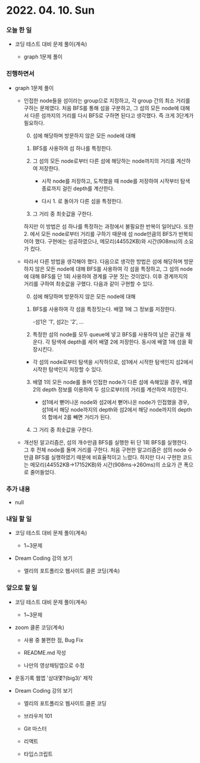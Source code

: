 # 2022. 04. 10. Sun

### 오늘 한 일

- 코딩 테스트 대비 문제 풀이(계속)

  - graph 1문제 풀이

### 진행하면서

- graph 1문제 풀이

  - 인접한 node들을 섬이라는 group으로 지정하고, 각 group 간의 최소 거리를 구하는 문제였다. 처음 BFS를 통해 섬을 구분하고, 그 섬의 모든 node에 대해서 다른 섬까지의 거리를 다시 BFS로 구하면 된다고 생각했다. 즉 크게 3단계가 필요하다.

    0. 섬에 해당하며 방문하지 않은 모든 node에 대해

    1. BFS를 사용하여 섬 하나를 특정한다.

    2. 그 섬의 모든 node로부터 다른 섬에 해당하는 node까지의 거리를 계산하여 저장한다.

       - 시작 node를 저장하고, 도착했을 때 node를 저장하여 시작부터 탐색 종료까지 걸린 depth를 계산한다.

       - 다시 1. 로 돌아가 다른 섬을 특정한다.

    3. 그 거리 중 최솟값을 구한다.

    하지만 이 방법은 섬 하나를 특정하는 과정에서 불필요한 반복이 일어났다. 또한 2. 에서 모든 node로부터 거리를 구하기 때문에 섬 node만큼의 BFS가 반복되어야 했다. 구현에는 성공하였으나, 메모리(44552KB)와 시간(908ms)의 소요가 컸다.

  - 따라서 다른 방법을 생각해야 했다. 다음으로 생각한 방법은 섬에 해당하며 방문하지 않은 모든 node에 대해 BFS를 사용하여 각 섬을 특정하고, 그 섬의 node에 대해 BFS를 단 1회 사용하여 경계를 구분 짓는 것이었다. 이후 경계까지의 거리를 구하여 최솟값을 구했다. 다음과 같이 구현할 수 있다.

    0. 섬에 해당하며 방문하지 않은 모든 node에 대해

    1. BFS를 사용하여 각 섬을 특정짓는다. 배열 1에 그 정보를 저장한다.

       -섬1은 '1', 섬2는 '2', ...

    2. 특정한 섬의 node를 모두 queue에 넣고 BFS를 사용하여 남은 공간을 채운다. 각 탐색에 depth를 세어 배열 2에 저장한다. 동시에 배열 1에 섬을 확장시킨다.

    - 각 섬의 node로부터 탐색을 시작하므로, 섬1에서 시작한 탐색인지 섬2에서 시작한 탐색인지 저장할 수 있다.

    3. 배열 1의 모든 node를 돌며 인접한 node가 다른 섬에 속해있을 경우, 배열 2의 depth 정보를 이용하여 두 섬으로부터의 거리를 계산하여 저장한다.

       - 섬1에서 뻗어나온 node와 섬2에서 뻗어나온 node가 인접했을 경우, 섬1에서 해당 node까지의 depth와 섬2에서 해당 node까지의 depth의 합에서 2를 빼면 거리가 된다.

    4. 그 거리 중 최솟값을 구한다.

  - 개선된 알고리즘은, 섬의 개수만큼 BFS를 실행한 뒤 단 1회 BFS를 실행한다. 그 후 전체 node를 돌며 거리를 구한다. 처음 구현한 알고리즘은 섬의 node 수만큼 BFS를 실행하였기 때문에 비효율적이고 느렸다. 하지만 다시 구현한 코드는 메모리(44552KB->17152KB)와 시간(908ms->260ms)의 소요가 큰 폭으로 줄어들었다.

### 추가 내용

- null

### 내일 할 일

- 코딩 테스트 대비 문제 풀이(계속)

  - 1~3문제

- Dream Coding 강의 보기

  - 엘리의 포트폴리오 웹사이트 클론 코딩(계속)

### 앞으로 할 일

- 코딩 테스트 대비 문제 풀이(계속)

  - 1~3문제

- zoom 클론 코딩(계속)

  - 사용 중 불편한 점, Bug Fix

  - README.md 작성

  - 나만의 영상채팅앱으로 수정

- 운동기록 웹앱 '삼대몇?(big3)' 제작

- Dream Coding 강의 보기

  - 엘리의 포트폴리오 웹사이트 클론 코딩

  - 브라우저 101

  - Git 마스터

  - 리액트

  - 타입스크립트

<br><br>
